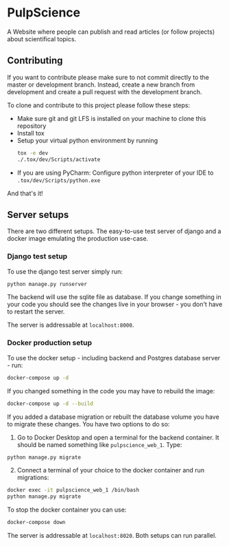 # PulpScience
A Website where people can publish and read articles (or follow projects) about scientifical topics.


## Contributing
If you want to contribute please make sure to not commit directly to the master or development branch.
Instead, create a new branch from development and create a pull request with the development branch.

To clone and contribute to this project please follow these steps:
- Make sure git and git LFS is installed on your machine to clone this repository
- Install tox
- Setup your virtual python environment by running
    ```bash
    tox -e dev
    ./.tox/dev/Scripts/activate
    ```
- If you are using PyCharm: Configure python interpreter of your IDE to `.tox/dev/Scripts/python.exe`

And that's it!

## Server setups
There are two different setups. The easy-to-use test server of django
and a docker image emulating the production use-case.

### Django test setup
To use the django test server simply run:
```bash
python manage.py runserver
```
The backend will use the sqlite file as database. If you change something
in your code you should see the changes live in your browser - you don't have
to restart the server.

The server is addressable at `localhost:8000`.

### Docker production setup
To use the docker setup - including backend and Postgres database server - run:
```bash
docker-compose up -d
```
If you changed something in the code you may have to rebuild the image:
```bash
docker-compose up -d --build
```
If you added a database migration or rebuilt the database volume you have
to migrate these changes. You have two options to do so:
1. Go to Docker Desktop and open a terminal for the backend container. It
should be named something like `pulpscience_web_1`. Type:
```bash
python manage.py migrate
```
2. Connect a terminal of your choice to the docker container and run migrations:
```bash
docker exec -it pulpscience_web_1 /bin/bash
python manage.py migrate
```

To stop the docker container you can use:
```bash
docker-compose down
```
The server is addressable at `localhost:8020`. Both setups can run parallel.

